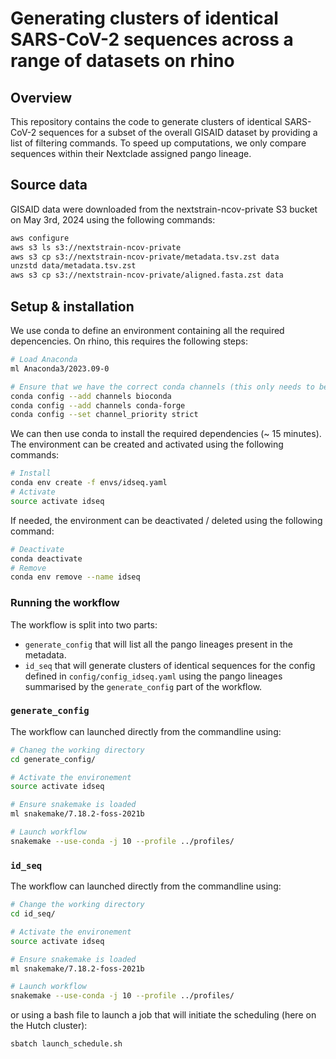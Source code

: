 # Generating clusters of identical SARS-CoV-2 sequences across a range of datasets on rhino

## Overview

This repository contains the code to generate clusters of identical SARS-CoV-2 sequences for a subset of the overall GISAID dataset by providing a list of filtering commands.
To speed up computations, we only compare sequences within their Nextclade assigned pango lineage.

## Source data

GISAID data were downloaded from the nextstrain-ncov-private S3 bucket on May 3rd, 2024 using the following commands:
```bash
aws configure
aws s3 ls s3://nextstrain-ncov-private
aws s3 cp s3://nextstrain-ncov-private/metadata.tsv.zst data
unzstd data/metadata.tsv.zst
aws s3 cp s3://nextstrain-ncov-private/aligned.fasta.zst data
```

## Setup & installation
We use conda to define an environment containing all the required depencencies.
On rhino, this requires the following steps:

```bash
# Load Anaconda
ml Anaconda3/2023.09-0 

# Ensure that we have the correct conda channels (this only needs to be done once in a session)
conda config --add channels bioconda
conda config --add channels conda-forge
conda config --set channel_priority strict
```

We can then use conda to install the required dependencies (~ 15 minutes).
The environment can be created and activated using the following commands:
```bash
# Install
conda env create -f envs/idseq.yaml
# Activate
source activate idseq
```

If needed, the environment can be deactivated / deleted using the following command:
```bash
# Deactivate 
conda deactivate
# Remove
conda env remove --name idseq
```

### Running the workflow
The workflow is split into two parts:
- `generate_config` that will list all the pango lineages present in the metadata.
- `id_seq` that will generate clusters of identical sequences for the config defined in `config/config_idseq.yaml` using the pango lineages summarised by the `generate_config` part of the workflow.

### `generate_config`
The workflow can  launched directly from the commandline using:

```bash
# Chaneg the working directory
cd generate_config/

# Activate the environement
source activate idseq

# Ensure snakemake is loaded
ml snakemake/7.18.2-foss-2021b

# Launch workflow
snakemake --use-conda -j 10 --profile ../profiles/
```
### `id_seq`

The workflow can  launched directly from the commandline using:

```bash
# Change the working directory
cd id_seq/

# Activate the environement
source activate idseq

# Ensure snakemake is loaded
ml snakemake/7.18.2-foss-2021b

# Launch workflow
snakemake --use-conda -j 10 --profile ../profiles/
```

or using a bash file to launch a job that will initiate the scheduling (here on the Hutch cluster):

```bash
sbatch launch_schedule.sh
```